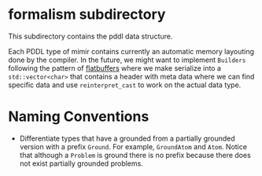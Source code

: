 # formalism subdirectory

This subdirectory contains the pddl data structure.

Each PDDL type of mimir contains currently an automatic memory layouting done by the compiler. In the future, we might want to implement `Builders` following the pattern of [flatbuffers](https://flatbuffers.dev/) where we make serialize into a `std::vector<char>` that contains a header with meta data where we can find specific data and use `reinterpret_cast` to work on the actual data type.


# Naming Conventions

- Differentiate types that have a grounded from a partially grounded version with a prefix `Ground`. For example, `GroundAtom` and `Atom`. Notice that although a `Problem` is ground there is no prefix because there does not exist partially grounded problems.
